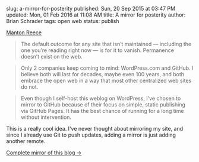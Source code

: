 slug: a-mirror-for-posterity
published: Sun, 20 Sep 2015 at 03:47 PM
updated: Mon, 01 Feb 2016 at 11:08 AM
title: A mirror for posterity
author: Brian Schrader
tags: open web
status: publish

[Manton Reece][1]

> The default outcome for any site that isn’t maintained — including the one
> you’re reading right now — is for it to vanish. Permanence doesn’t exist on
> the web.

> Only 2 companies keep coming to mind: WordPress.com and GitHub. I believe
> both will last for decades, maybe even 100 years, and both embrace the open
> web in a way that most other centralized web sites do not.

> Even though I self-host this weblog on WordPress, I’ve chosen to mirror to
> GitHub because of their focus on simple, static publishing via GitHub Pages.
> It has the best chance of running for a long time without intervention.

This is a really cool idea. I've never thought about mirroring my site, and 
since I already use Git to push updates, adding a mirror is just adding another remote. 

[Complete mirror of this blog &#8594;][1]

[1]: http://www.manton.org/2015/09/complete-mirror-of-this-blog.html
